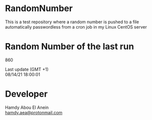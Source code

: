 # RandomNumber    
This is a test repository where a random number is pushed to a file automatically passwordless from a cron job in my Linux CentOS server    
# Random Number of the last run   
860
      
Last update (GMT +1)    
08/14/21 18:00:01
# Developer    
Hamdy Abou El Anein   
hamdy.aea@protonmail.com
